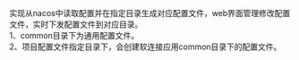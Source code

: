 实现从nacos中读取配置并在指定目录生成对应配置文件，web界面管理修改配置文件，实时下发配置文件到对应目录。  
1、common目录下为通用配置文件。  
2、项目配置文件指定目录下，会创建软连接应用common目录下的配置文件。